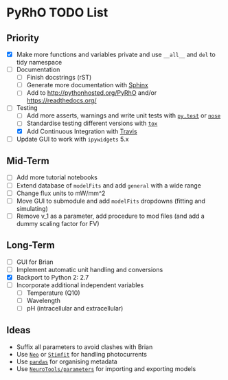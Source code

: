 PyRhO TODO List
===============

Priority
--------
- [x] Make more functions and variables private and use `__all__` and `del` to tidy namespace
- [ ] Documentation
  - [ ] Finish docstrings (rST)
  - [ ] Generate more documentation with [Sphinx](http://sphinx-doc.org/tutorial.html)
  - [ ] Add to http://pythonhosted.org/PyRhO and/or https://readthedocs.org/
- [ ] Testing
  - [ ] Add more asserts, warnings and write unit tests with [`py.test`](http://pytest.org/latest/) or [`nose`](http://nose.readthedocs.org/en/latest/)
  - [ ] Standardise testing different versions with [`tox`](http://tox.readthedocs.org/en/latest/)
  - [x] Add Continuous Integration with [Travis](https://travis-ci.org/)
- [ ] Update GUI to work with `ipywidgets` 5.x

Mid-Term
--------
- [ ] Add more tutorial notebooks
- [ ] Extend database of `modelFits` and add `general` with a wide range
- [ ] Change flux units to mW/mm^2
- [ ] Move GUI to submodule and add `modelFits` dropdowns (fitting and simulating)
- [ ] Remove v_1 as a parameter, add procedure to mod files (and add a dummy scaling factor for FV)

Long-Term
---------
- [ ] GUI for Brian
- [ ] Implement automatic unit handling and conversions
- [x] Backport to Python 2: 2.7
- [ ] Incorporate additional independent variables
  - [ ] Temperature (Q10)
  - [ ] Wavelength
  - [ ] pH (intracellular and extracellular)

Ideas
-----
* Suffix all parameters to avoid clashes with Brian
* Use [`Neo`](http://pythonhosted.org//neo/index.html) or [`Stimfit`](https://github.com/neurodroid/stimfit) for handling photocurrents
* Use [`pandas`](http://pandas.pydata.org) for organising metadata
* Use [`NeuroTools/parameters`](https://pythonhosted.org/NeuroTools/parameters.html) for importing and exporting models
